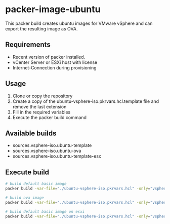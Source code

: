 # packer-image-ubuntu

This packer build creates ubuntu images for VMware vSphere and can export the resulting image as OVA.

## Requirements

* Recent version of packer installed.
* vCenter Server or ESXi host with license
* Internet-Connection during provisioning

## Usage

1. Clone or copy the repository
2. Create a copy of the ubuntu-vsphere-iso.pkrvars.hcl.template file and remove the last extension
3. Fill in the required variables
4. Execute the packer build command

## Available builds

* sources.vsphere-iso.ubuntu-template
* sources.vsphere-iso.ubuntu-ova
* sources.vsphere-iso.ubuntu-template-esx

## Execute build

```bash
# build default basic image
packer build -var-file="./ubuntu-vsphere-iso.pkrvars.hcl" -only="vsphere-iso.ubuntu-template" .

# build ova image
packer build -var-file="./ubuntu-vsphere-iso.pkrvars.hcl" -only="vsphere-iso.ubuntu-ova" .

# build default basic image on esxi
packer build -var-file="./ubuntu-vsphere-iso.pkrvars.hcl" -only="vsphere-iso.ubuntu-template-esxi" .
```
